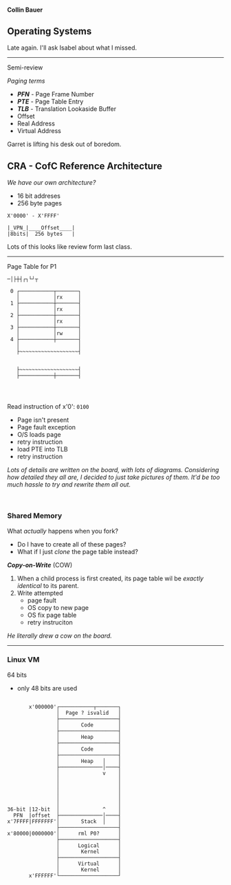 #### Collin Bauer

## Operating Systems

Late again. I'll ask Isabel about what I missed.

---

Semi-review

*Paging terms*
- ***PFN*** - Page Frame Number
- ***PTE*** - Page Table Entry
- ***TLB*** - Translation Lookaside Buffer
- Offset
- Real Address
- Virtual Address

Garret is lifting his desk out of boredom.


## CRA - CofC Reference Architecture

*We have our own architecture?*

- 16 bit addreses
- 256 byte pages

```
X'0000' - X'FFFF'

|_VPN_|____Offset____|
|8bits|  256 bytes   |

```

Lots of this looks like review form last class.

---

Page Table for P1
```
─│├┼┤┌┐└┘┬

 0 ┌───────────┬───────┐
   │           │rx     │
 1 ├───────────┼───────┤
   │           │rx     │
 2 ├───────────┼───────┤
   │           │rx     │
 3 ├───────────┼───────┤
   │           │rw     │
 4 ├───────────┼───────┤
   │                   │
   ├~~~~~~~~~~~~~~~~~~~┤


   ├~~~~~~~~~~~~~~~~~~~┤
   ├───────────┼───────┤




```

Read instruction of x'0': `0100`
- Page isn't present
- Page fault exception
- O/S loads page
- retry instruction
- load PTE into TLB
- retry instruction

*Lots of details are written on the board, with lots of diagrams. Considering how detailed they all are, I decided to just take pictures of them. It'd be too much hassle to try and rewrite them all out.*

<br/>

### Shared Memory

What *actually* happens when you fork?
- Do I have to create all of these pages?
- What if I just *clone* the page table instead?

***Copy-on-Write*** (COW)
1. When a child process is first created, its page table wil be *exactly identical* to its parent.
2. Write attempted
   - page fault
   - OS copy to new page
   - OS fix page table
   - retry instruciton

*He literally drew a cow on the board.*

---

### Linux VM


64 bits
- only 48 bits are used
```

       x'000000'┌───────────┬───────┐
                │  Page ? isvalid   │
                ├───────────────────┤
                │       Code        │
                ├───────────────────┤
                │       Heap        │
                ├───────────────────┤
                │       Code        │
                ├───────────────────┤
                │       Heap   │    │
                ├──────────────│────┤
                │              v    │
                │                   │
                │                   │
                │                   │
                │                   │
                │                   │
36-bit |12-bit  │              ^    │
  PFN  |offset  ├──────────────│────┤
x'7FFFF|FFFFFFF'│       Stack  │    │
                ├───────────────────┤
x'80000|0000000'│      rml P0?      │
                ├───────────────────┤
                │      Logical      │
                │       Kernel      │
                ├───────────────────┤
                │      Virtual      │
                │       Kernel      │
       x'FFFFFF'└───────────────────┘



```